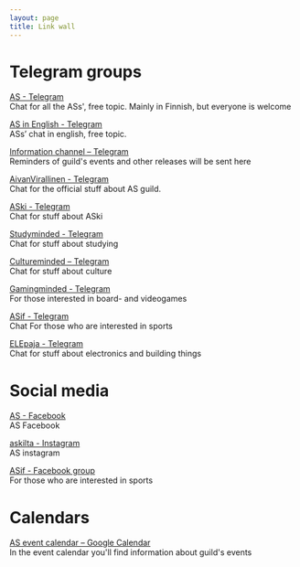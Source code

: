 ```yaml
---
layout: page
title: Link wall
---
```


# Telegram groups

[AS - Telegram](https://t.me/joinchat/D1ikST_110MuWWh8wI4IQw)<br>
Chat for all the ASs', free topic. Mainly in Finnish, but everyone is welcome

[AS in English - Telegram](https://t.me/joinchat/BzywAENaOk8UOSc1LreD5A)<br>
ASs’ chat in english, free topic.

[Information channel – Telegram](https://telegram.me/joinchat/AcGE6Tv4Xz6eKgB3GHVcow)<br>
Reminders of guild's events and other releases will be sent here

[AivanVirallinen - Telegram](https://telegram.me/aivansama)<br>
Chat for the official stuff about AS guild.

[ASki - Telegram](https://t.me/joinchat/Ba4qAj8SRwuX-gKhw5ULoQ)<br>
Chat for stuff about ASki

[Studyminded - Telegram](https://t.me/joinchat/A-Zy1QVPe3-d2Bq5El2TZg)<br>
Chat for stuff about studying

[Cultureminded – Telegram](https://telegram.me/joinchat/A9RxtQFKNS6DdMh-6nCk2Q)<br>
Chat for stuff about culture

[Gamingminded - Telegram](https://t.me/joinchat/Ba4qAlR4Yt9KYmSppEyU3w)<br>
For those interested in board- and videogames

[ASif - Telegram](https://telegram.me/joinchat/FUsq9RGHt6s8BoeCm6wLMA)<br>
Chat For those who are interested in sports

[ELEpaja - Telegram](https://telegram.me/joinchat/Ap55Ez9nPRQzBOzj76nzUw)<br>
Chat for stuff about electronics and building things

# Social media

[AS - Facebook](https://www.facebook.com/askilta/)<br>
AS Facebook

[askilta - Instagram](http://www.instagram.com/askilta)<br>
AS instagram

[ASif - Facebook group](https://www.facebook.com/groups/670207043097846/?fref=ts)<br>
For those who are interested in sports

# Calendars

[AS event calendar – Google Calendar](https://as.fi/english/events.html)<br>
In the event calendar you'll find information about guild's events
